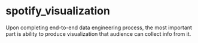 # spotify_visualization
Upon completing end-to-end data engineering process, the most important part is ability to produce visualization that audience can collect info from it.
